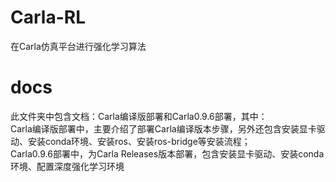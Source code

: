 # Carla-RL
在Carla仿真平台进行强化学习算法
# docs
此文件夹中包含文档：Carla编译版部署和Carla0.9.6部署，其中：  
    Carla编译版部署中，主要介绍了部署Carla编译版本步骤，另外还包含安装显卡驱动、安装conda环境、安装ros、安装ros-bridge等安装流程；  
    Carla0.9.6部署中，为Carla Releases版本部署，包含安装显卡驱动、安装conda环境、配置深度强化学习环境  

